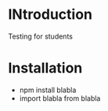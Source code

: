 # INtroduction
Testing for students

# Installation
* npm install blabla
* import blabla from blabla